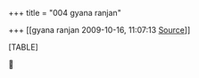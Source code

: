 +++
title = "004 gyana ranjan"

+++
[[gyana ranjan	2009-10-16, 11:07:13 [Source](https://groups.google.com/g/bvparishat/c/UDoGc9UjN-o)]]



[TABLE]



